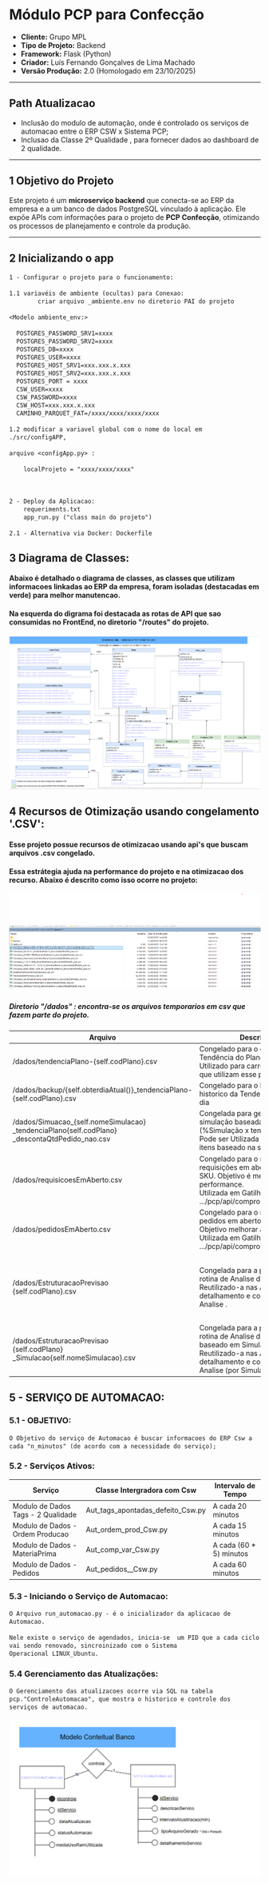 # Módulo PCP para Confecção

- **Cliente:** Grupo MPL  
- **Tipo de Projeto:** Backend  
- **Framework:** Flask (Python)  
- **Criador:** Luís Fernando Gonçalves de Lima Machado  
- **Versão Produção:** 2.0 (Homologado em 23/10/2025)

---

## Path Atualizacao

- Inclusão do modulo de automação, onde é controlado os serviços de automacao entre o ERP CSW x Sistema PCP;
- Inclusao da Classe 2º Qualidade , para fornecer dados ao dashboard de 2 qualidade.
---
## 1 Objetivo do Projeto

Este projeto é um **microserviço backend** que conecta-se ao ERP da empresa e a um banco de dados PostgreSQL vinculado à aplicação. Ele expõe APIs com informações para o projeto de **PCP Confecção**, otimizando os processos de planejamento e controle da produção.

---


## 2 Inicializando o app
    
    1 - Configurar o projeto para o funcionamento: 
        
    1.1 variavéis de ambiente (ocultas) para Conexao: 
            criar arquivo _ambiente.env no diretorio PAI do projeto
    
    <Modelo ambiente_env:>

      POSTGRES_PASSWORD_SRV1=xxxx
      POSTGRES_PASSWORD_SRV2=xxxx
      POSTGRES_DB=xxxx
      POSTGRES_USER=xxxx
      POSTGRES_HOST_SRV1=xxx.xxx.x.xxx
      POSTGRES_HOST_SRV2=xxx.xxx.x.xxx
      POSTGRES_PORT = xxxx
      CSW_USER=xxxx
      CSW_PASSWORD=xxxx
      CSW_HOST=xxx.xxx.x.xxx
      CAMINHO_PARQUET_FAT=/xxxx/xxxx/xxxx/xxxx

    1.2 modificar a variavel global com o nome do local em ./src/configAPP,
    
    arquivo <configApp.py> :
        
        localProjeto = "xxxx/xxxx/xxxx"
    
    
        
    2 - Deploy da Aplicacao: 
        requeriments.txt
        app_run.py ("class main do projeto")
    
    2.1 - Alternativa via Docker: Dockerfile 

## 3 Diagrama de Classes:
#### Abaixo é detalhado o diagrama de classes, as classes que utilizam informacoes linkadas ao ERP da empresa, foram isoladas (destacadas em verde) para melhor manutencao.
#### Na esquerda do digrama foi destacada as rotas de API que sao consumidas no FrontEnd, no diretorio "/routes" do projeto.
#### ![Diagrama de Classes.png](docsProject%2FDiagrama%20de%20Classes.png)

## 4 Recursos de Otimização  usando congelamento '.CSV':
#### Esse projeto possue recursos de otimizacao usando api's que buscam arquivos .csv congelado.
#### Essa estrátegia ajuda na performance do projeto e na otimizacao dos recurso. Abaixo é descrito como isso ocorre no projeto:
##### ![Exemplo de Diretorio dados.png](docsProject%2FExemplo%20de%20Diretorio%20dados.png)
##### Diretorio "/dados" : encontra-se os arquivos temporarios em csv que fazem parte do projeto. 
| Arquivo                                                                                                    | Descrição                                                                                                                                                               | API's de Disparo                                                                                                                                |
|------------------------------------------------------------------------------------------------------------|-------------------------------------------------------------------------------------------------------------------------------------------------------------------------|-------------------------------------------------------------------------------------------------------------------------------------------------|
| /dados/tendenciaPlano-{self.codPlano}.csv                                                                  | Congelado para o cálculo da Tendência do Plano a nível SKU. Utilizado para carregar simulações que utilizam esse plano.                                                 | POST<br>"{URL-BASE}/pcp/api<br>/tendenciaSku"</br>                                                                                              |
| /dados/backup/{self.obterdiaAtual()}_tendenciaPlano-{self.codPlano}.csv                                    | Congelado para o backup de historico da Tendencia a nivel de dia                                                                                                        | POST<br>"{URL-BASE}/pcp/api                                                                                           |
| /dados/Simuacao_{self.nomeSimulacao}<br>_tendenciaPlano{self.codPlano}</br>_descontaQtdPedido_nao.csv</br> | Congelada para geracao de simulação baseada em parâmetros (%Simulação x tendência).<br>Pode ser Utilizada para "Detalhar" itens baseado na simulação.                   | POST<br>"{URL-BASE}/pcp/api<br>/simulacaoProgramacao"</br>                                                                                      |
| /dados/requisicoesEmAberto.csv                                                                             | Congelado para o retorno das requisições em aberto a nível de SKU. Objetivo é melhorar a performance.<br>Utilizada em Gatilhos nas API: GET .../pcp/api/comprometidoOP. | POST<br>"{URL-BASE}/pcp/api<br>/AnaliseMateriaisPelaTendencia"</br>                                                                             |
| /dados/pedidosEmAberto.csv                                                                                 | Congelado para o retorno dos pedidos em aberto a nível de SKU. Objetivo melhorar a performance.<br>Utilizada em Gatilhos nas API: GET .../pcp/api/comprometidoCompras.  | POST<br>"{URL-BASE}/pcp/api<br>/AnaliseMateriaisPelaTendencia"</br>                                                                             |
| /dados/EstruturacaoPrevisao<br>{self.codPlano}.csv</br>                                                    | Congelada para a performance na rotina de Analise de Materiais . Reutilizado-a nas APIs de detalhamento e congelamento da Analise .                                     | POST<br>"{URL-BASE}/pcp/api<br>/DetalhaNecessidade"<br></br>POST<br>"{URL-BASE}/pcp/api<br>/AnaliseMateriaisPelaTendencia" (BODY: congelar:True) |
| /dados/EstruturacaoPrevisao<br>{self.codPlano}</br>_Simulacao{self.nomeSimulacao}.csv</br>                 | Congelada para a performance na rotina de Analise de Materiais baseado em Simulação. Reutilizado-a nas APIs de detalhamento e congelamento da Analise (por Simulacao) . | POST<br>"{URL-BASE}/pcp/api<br>/DetalhaNecessidade" (BODY: nomeSimulacao: xxx)                                                                  |

## 5 - SERVIÇO DE AUTOMACAO:

### 5.1 - OBJETIVO:
    O Objetivo do serviço de Automacao é buscar informacoes do ERP Csw a cada "n_minutos" (de acordo com a necessidade do serviço);

### 5.2 - Serviços Ativos:
| Serviço                            | Classe Intergradora com Csw    | Intervalo de Tempo         |
|------------------------------------|--------------------------------|----------------------------|
| Modulo de Dados Tags - 2 Qualidade | Aut_tags_apontadas_defeito_Csw.py | A cada 20 minutos          |
| Modulo de Dados - Ordem Producao   | Aut_ordem_prod_Csw.py          | A cada 15 minutos          |
| Modulo de Dados - MateriaPrima     | Aut_comp_var_Csw.py            | A cada (60 * 5) minutos    |
| Modulo de Dados - Pedidos          | Aut_pedidos__Csw.py            | A cada 60 minutos          |

### 5.3 - Iniciando o Serviço de Automacao: 

    O Arquivo run_automacao.py - é o inicializador da aplicacao de Automacao. 
    
    Nele existe o serviço de agendados, inicia-se  um PID que a cada ciclo vai sendo renovado, sincroinizado com o Sistema 
    Operacional LINUX_Ubuntu. 

### 5.4 Gerenciamento das Atualizações:

    O Gerenciamento das atualizacoes ocorre via SQL na tabela pcp."ControleAutomacao", que mostra o historico e controle dos serviços de automacao.
##### ![Exemplo de Diretorio dados.png](docsProject%2FModeloBanco_Automacao.png)
